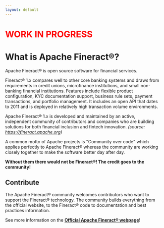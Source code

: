 ```yaml
---
layout: default
---
```


<h1 style="color:red">WORK IN PROGRESS</h1>

# What is Apache Fineract®?

Apache Fineract® is open source software for financial services.

Fineract® 1.x compares well to other core banking systems and draws from requirements in credit unions, microfinance institutions, and small non-banking financial institutions. Features include flexible product configuration, KYC documentation support, business rule sets, payment transactions, and portfolio management. It includes an open API that dates to 2011 and is deployed in relatively high transaction volume environments.

Apache Fineract® 1.x is developed and maintained by an active, independent community of contributors and companies who are building solutions for both financial inclusion and fintech innovation.
*(source: <a target="_blank" href="https://fineract.apache.org">https://fineract.apache.org</a>)*

A common motto of Apache projects is "Community over code" which applies perfectly to Apache Fineract® whereas the community are working closely together to make the software better day after day. 

<b>Without them there would not be Fineract®! The credit goes to the community!</b>

## Contribute

The Apache Fineract® community welcomes contributors who want to support the Fineract® technology. The community builds everything from the official website, to the Fineract® code to documentation and best practices information.

See more information on the <a target="_blank" ref="noreferrer" href="https://fineract.apache.org"><b>Official Apache Fineract® webpage</b></a>!
